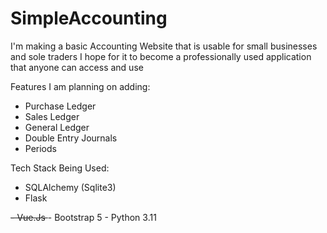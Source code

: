 # SimpleAccounting

I'm making a basic Accounting Website that is usable for small businesses and sole traders
I hope for it to become a professionally used application that anyone can access and use

Features I am planning on adding:
- Purchase Ledger
- Sales Ledger
- General Ledger
- Double Entry Journals
- Periods

Tech Stack Being Used:
- SQLAlchemy (Sqlite3)
- Flask
<strike>
- Vue.Js
</strike>
- Bootstrap 5
- Python 3.11
